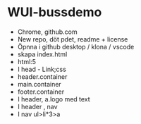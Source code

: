 # WUI-bussdemo
* Chrome, github.com
* New repo, döt pdet, readme + license
* Öpnna i github desktop / klona / vscode
* skapa index.html
* html:5
* I head - Link;css
* header.container
* main.container
* footer.container
* I header, a.logo med text
* I header , nav
* I nav ul>li*3>a